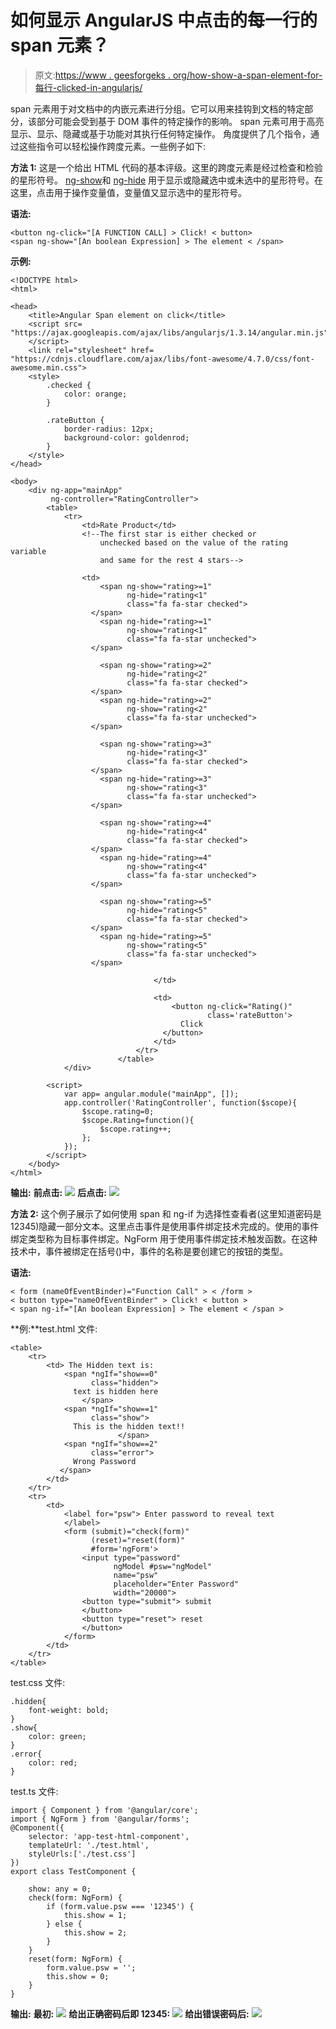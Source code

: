 # 如何显示 AngularJS 中点击的每一行的 span 元素？

> 原文:[https://www . geesforgeks . org/how-show-a-span-element-for-每行-clicked-in-angularjs/](https://www.geeksforgeeks.org/how-to-show-a-span-element-for-each-rows-clicked-in-angularjs/)

span 元素用于对文档中的内嵌元素进行分组。它可以用来挂钩到文档的特定部分，该部分可能会受到基于 DOM 事件的特定操作的影响。
span 元素可用于高亮显示、显示、隐藏或基于功能对其执行任何特定操作。
角度提供了几个指令，通过这些指令可以轻松操作跨度元素。一些例子如下:

**方法 1:** 这是一个给出 HTML 代码的基本评级。这里的跨度元素是经过检查和检验的星形符号。
[ng-show](https://www.geeksforgeeks.org/angularjs-ng-show-directive/)和 [ng-hide](https://www.geeksforgeeks.org/angularjs-ng-hide-directive/) 用于显示或隐藏选中或未选中的星形符号。在这里，点击用于操作变量值，变量值又显示选中的星形符号。

**语法:**

```tshtml
<button ng-click="[A FUNCTION CALL] > Click! < button>
<span ng-show="[An boolean Expression] > The element < /span>
```

**示例:**

```tshtml
<!DOCTYPE html>
<html>

<head>
    <title>Angular Span element on click</title>
    <script src=
"https://ajax.googleapis.com/ajax/libs/angularjs/1.3.14/angular.min.js">
    </script>
    <link rel="stylesheet" href=
"https://cdnjs.cloudflare.com/ajax/libs/font-awesome/4.7.0/css/font-awesome.min.css">
    <style>
        .checked {
            color: orange;
        }

        .rateButton {
            border-radius: 12px;
            background-color: goldenrod;
        }
    </style>
</head>

<body>
    <div ng-app="mainApp"
         ng-controller="RatingController">
        <table>
            <tr>
                <td>Rate Product</td>
                <!--The first star is either checked or 
                    unchecked based on the value of the rating variable
                    and same for the rest 4 stars-->

                <td>
                    <span ng-show="rating>=1"
                          ng-hide="rating<1" 
                          class="fa fa-star checked">
                  </span>
                    <span ng-hide="rating>=1" 
                          ng-show="rating<1"
                          class="fa fa-star unchecked">
                  </span>

                    <span ng-show="rating>=2" 
                          ng-hide="rating<2" 
                          class="fa fa-star checked">
                  </span>
                    <span ng-hide="rating>=2"
                          ng-show="rating<2" 
                          class="fa fa-star unchecked">
                  </span>

                    <span ng-show="rating>=3"
                          ng-hide="rating<3" 
                          class="fa fa-star checked">
                  </span>
                    <span ng-hide="rating>=3" 
                          ng-show="rating<3" 
                          class="fa fa-star unchecked">
                  </span>

                    <span ng-show="rating>=4" 
                          ng-hide="rating<4" 
                          class="fa fa-star checked">
                  </span>
                    <span ng-hide="rating>=4"
                          ng-show="rating<4"
                          class="fa fa-star unchecked">
                  </span>

                    <span ng-show="rating>=5" 
                          ng-hide="rating<5" 
                          class="fa fa-star checked">
                  </span>
                    <span ng-hide="rating>=5"
                          ng-show="rating<5" 
                          class="fa fa-star unchecked">
                  </span>

                                </td>

                                <td> 
                                    <button ng-click="Rating()" 
                                            class='rateButton'>
                                      Click
                                  </button>
                                </td>
                            </tr>
                        </table>
            </div>

        <script>
            var app= angular.module("mainApp", []);
            app.controller('RatingController', function($scope){
                $scope.rating=0;
                $scope.Rating=function(){
                    $scope.rating++; 
                };
            });
        </script>
    </body>
</html>
```

**输出:**
**前点击:**
![](img/cb47bb07e92af80a04ea4f54bb24e132.png)
**后点击:**
![](img/d413799c705470ff152728c1d5e3bf53.png)

**方法 2:** 这个例子展示了如何使用 span 和 ng-if 为选择性查看者(这里知道密码是 12345)隐藏一部分文本。这里点击事件是使用事件绑定技术完成的。使用的事件绑定类型称为目标事件绑定。NgForm 用于使用事件绑定技术触发函数。在这种技术中，事件被绑定在括号()中，事件的名称是要创建它的按钮的类型。

**语法:**

```tshtml
< form (nameOfEventBinder)="Function Call" > < /form > 
< button type="nameOfEventBinder" > Click! < button >
< span ng-if="[An boolean Expression] > The element < /span >
```

**例:**test.html 文件:

```tshtml
<table>
    <tr>
        <td> The Hidden text is:
            <span *ngIf="show==0" 
                  class="hidden"> 
              text is hidden here
                </span>
            <span *ngIf="show==1" 
                  class="show"> 
              This is the hidden text!!
                        </span>
            <span *ngIf="show==2"
                  class="error">
              Wrong Password
           </span>
        </td>
    </tr>
    <tr>
        <td>
            <label for="psw"> Enter password to reveal text
            </label>
            <form (submit)="check(form)"
                  (reset)="reset(form)"
                  #form='ngForm'>
                <input type="password"
                       ngModel #psw="ngModel" 
                       name="psw" 
                       placeholder="Enter Password" 
                       width="20000">
                <button type="submit"> submit
                </button>
                <button type="reset"> reset
                </button>
            </form>
        </td>
    </tr>
</table>
```

test.css 文件:

```tshtml
.hidden{
    font-weight: bold;
}
.show{
    color: green;
}
.error{
    color: red;
}
```

test.ts 文件:

```tshtml
import { Component } from '@angular/core';
import { NgForm } from '@angular/forms';
@Component({
    selector: 'app-test-html-component',
    templateUrl: './test.html',
    styleUrls:['./test.css']
})
export class TestComponent {

    show: any = 0;
    check(form: NgForm) {
        if (form.value.psw === '12345') {
            this.show = 1;
        } else {
            this.show = 2;
        }
    }
    reset(form: NgForm) {
        form.value.psw = '';
        this.show = 0;
    }
}
```

**输出:**
**最初:**
![](img/79cd187c0694437d6725461826443875.png)
**给出正确密码后即 12345:**
![](img/b5833ff1c51760d2cd864326a4295f6a.png)
**给出错误密码后:**
![](img/7795b6397177b6b2d3de36d7a9ba8270.png)